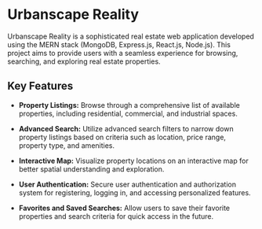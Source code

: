 # Urbanscape Reality

Urbanscape Reality is a sophisticated real estate web application developed using the MERN stack (MongoDB, Express.js, React.js, Node.js). This project aims to provide users with a seamless experience for browsing, searching, and exploring real estate properties.

## Key Features

- **Property Listings:** Browse through a comprehensive list of available properties, including residential, commercial, and industrial spaces.
- **Advanced Search:** Utilize advanced search filters to narrow down property listings based on criteria such as location, price range, property type, and amenities.

- **Interactive Map:** Visualize property locations on an interactive map for better spatial understanding and exploration.

- **User Authentication:** Secure user authentication and authorization system for registering, logging in, and accessing personalized features.

- **Favorites and Saved Searches:** Allow users to save their favorite properties and search criteria for quick access in the future.
